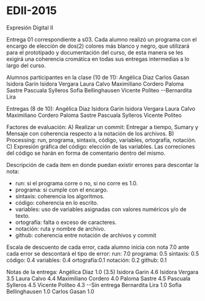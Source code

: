 # EDII-2015
Expresión Digital II

Entrega 01 correspondiente a s03.
Cada alumno realizó un programa con el encargo de elección de dos(2) colores más blanco y negro, que utilizará para el prototipado y documentación del curso, de esta manera se les exigirá una coherencia cromática en todas sus entregas intermedias a lo largo del curso.

Alumnos participantes en la clase (10 de 11):
Angélica Diaz
Carlos Gasan
Isidora Garin
Isidora Vergara
Laura Calvo
Maximiliano Cordero
Paloma Sastre
Pascuala Sylleros
Sofia Bellinghausen
Vicente Politeo
--Bernardita Lira

Entregas (8 de 10):
Angélica Diaz
Isidora Garin
Isidora Vergara
Laura Calvo
Maximiliano Cordero
Paloma Sastre
Pascuala Sylleros
Vicente Politeo

Factores de evaluación:
A) Realizar un commit: Entregar a tiempo, Sumary y Mensaje con coherencia respecto a la notación de los archivos.
B) Processing: run, programa, sintaxis, código, variables, ortografía, notación.
C) Expresión gráfica del código: elección de las variables. 
Las correciones del código se harán en forma de comentario dentro del mismo. 

Descripción de cada item en donde puedan existir errores para descontar la nota:
- run: si el programa corre o no, si no corre es 1.0.
- programa: si cumple con el encargo.
- sintaxis: coherencia los algoritmos.
- código: coherencia en lo escrito.
- variables: uso de variables asignadas con valores numéricos y/o de texto.
- ortografía: falta o exceso de caracteres.
- notación: ruta y nombre de archivo.
- github: coherencia entre notación de archivos y commit

Escala de descuento de cada error, cada alumno inicia con nota 7.0 ante cada error se descontará el tipo de error:
run:	     7.0
programa:  0.5
sintaxis:  0.5
código:	  0.4
variables: 0.4
ortografía:0.1
notación:  0.2
github:    0.1

Notas de la entrega:
Angélica Diaz	1.0 (3.5)
Isidora Garin 4.6
Isidora Vergara 3.5
Laura Calvo 4.4
Maximiliano Cordero 4.0
Paloma Sastre 4.5
Pascuala Sylleros 4.5
Vicente Politeo 4.3
--Sin entrega
Bernardita Lira 1.0	
Sofia Bellinghausen 1.0
Carlos Gasan 1.0